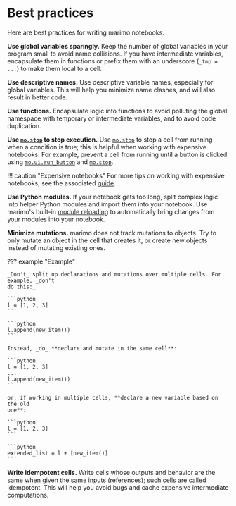 # Best practices

Here are best practices for writing marimo notebooks.

**Use global variables sparingly.** Keep the number of global variables in your
program small to avoid name collisions. If you have intermediate variables,
encapsulate them in functions or prefix them with an underscore (`_tmp = ...`) to
make them local to a cell.

**Use descriptive names.** Use descriptive variable names, especially for
global variables. This will help you minimize name clashes, and will also
result in better code.

**Use functions.** Encapsulate logic into functions to avoid polluting the
global namespace with
temporary or intermediate variables, and to avoid code duplication.

**Use [`mo.stop`](#marimo.stop) to stop execution.** Use [`mo.stop`](#marimo.stop)
to stop a cell from running when a condition is true; this is helpful
when working with expensive notebooks. For example, prevent a cell from running
until a button is clicked using [`mo.ui.run_button`](#marimo.ui.run_button) and
[`mo.stop`](#marimo.stop).

!!! caution "Expensive notebooks"
    For more tips on working with expensive notebooks, see the
    associated [guide](../guides/expensive_notebooks.md).

**Use Python modules.** If your notebook gets too long, split complex logic
into helper Python modules and import them into your notebook. Use marimo's
built-in [module
reloading](../guides/configuration/runtime_configuration.md#on-module-change)
to automatically bring changes from your modules into your notebook.

**Minimize mutations.** marimo does not track mutations to objects. Try to
only mutate an object in the cell that creates it, or create new objects
instead of mutating existing ones.

??? example "Example"

    _Don't_ split up declarations and mutations over multiple cells. For example, _don't
    do this:_

    ```python
    l = [1, 2, 3]
    ```

    ```python
    l.append(new_item())
    ```

    Instead, _do_ **declare and mutate in the same cell**:

    ```python
    l = [1, 2, 3]
    ...
    l.append(new_item())
    ```

    or, if working in multiple cells, **declare a new variable based on the old
    one**:

    ```python
    l = [1, 2, 3]
    ```

    ```python
    extended_list = l + [new_item()]
    ```

**Write idempotent cells.**
Write cells whose outputs and behavior are the same
when given the same inputs (references); such cells are called idempotent. This
will help you avoid bugs and cache expensive intermediate computations.
